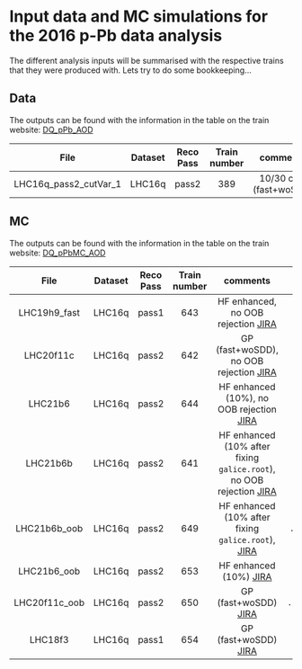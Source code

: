 Input data and MC simulations for the 2016 p-Pb data analysis
=============================================================

The different analysis inputs will be summarised with the respective trains that they were produced with. Lets try to do some bookkeeping...

Data
----

The outputs can be found with the information in the table on the train website: [DQ_pPb_AOD](https://alimonitor.cern.ch/trains/train.jsp?train_id=117)

| **File**              | **Dataset** | **Reco Pass** | **Train number** | **comments**            | `path/to/file/`                   |
|:---------------------:|:-----------:|:-------------:|:----------------:|:-----------------------:|:---------------------------------:|
| LHC16q_pass2_cutVar_1 |   LHC16q    |     pass2     |       389        | 10/30 cuts (fast+woSDD) | ./data/LHC16q_pass2_cutVar_1.root |

MC
--

The outputs can be found with the information in the table on the train website: [DQ_pPbMC_AOD](https://alimonitor.cern.ch/trains/train.jsp?train_id=119)

| **File**      | **Dataset** | **Reco Pass** | **Train number** | **comments**                                                             | `path/to/file/`                |
|:-------------:|:-----------:|:-------------:|:----------------:|:------------------------------------------------------------------------:|:------------------------------:|
| LHC19h9_fast  |   LHC16q    |     pass1     |       643        |                 HF enhanced, no OOB rejection [JIRA][1]                  |  `./mc/mcQALHC19h9_fast.root`  |
|   LHC20f11c   |   LHC16q    |     pass2     |       642        |                GP (fast+woSDD), no OOB rejection [JIRA][1]               |   `./mc/mcQA/LHC20f11c.root`   |
|    LHC21b6    |   LHC16q    |     pass2     |       644        |              HF enhanced (10%), no OOB rejection [JIRA][3]               |    `./mc/mcQA/LHC21b6.root`    |
|   LHC21b6b    |   LHC16q    |     pass2     |       641        | HF enhanced (10% after fixing `galice.root`), no OOB rejection [JIRA][3] |   `./mc/mcQA/LHC21b6b.root`    |
| LHC21b6b_oob  |   LHC16q    |     pass2     |       649        |         HF enhanced (10% after fixing `galice.root`), [JIRA][3]          | `./mc/mcQA/LHC21b6b_oob.root`  |
|  LHC21b6_oob  |   LHC16q    |     pass2     |       653        |                       HF enhanced (10%) [JIRA][3]                        |  `./mc/mcQA/LHC21b6_oob.root`  |
| LHC20f11c_oob |   LHC16q    |     pass2     |       650        |                         GP (fast+woSDD) [JIRA][4]                        | `./mc/mcQA/LHC20f11c_oob.root` |
|    LHC18f3    |   LHC16q    |     pass1     |       654        |                        GP (fast+woSDD) [JIRA][5]                         |    `./mc/mcQA/LHC18f3.root`    |

<!-- Links to JIRA tickets of different productions -->
[1]: https://alice.its.cern.ch/jira/browse/ALIROOT-8648?jql=text%20~%20%22LHC19h9%22
[2]: https://alice.its.cern.ch/jira/browse/PWGPP-614?jql=text%20~%20%22LHC20f11c%22
[3]: https://alice.its.cern.ch/jira/browse/ALIROOT-8648?jql=text%20~%20%22LHC21b6%22
[4]: https://alice.its.cern.ch/jira/browse/PWGPP-614?jql=text%20~%20%22LHC20f11c%22
[5]: https://alice.its.cern.ch/jira/browse/ALIROOT-7792?jql=text%20~%20%22LHC18f3%22
